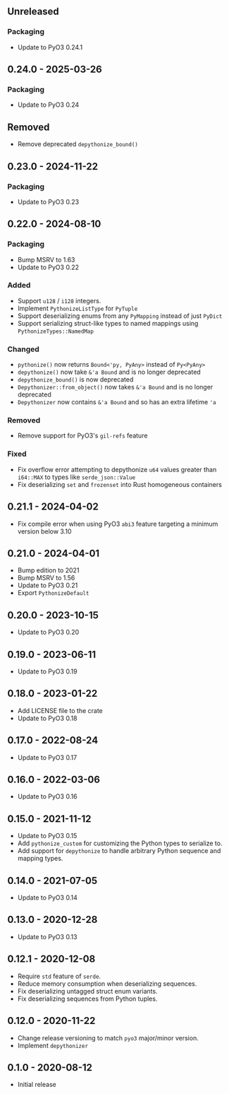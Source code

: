 ## Unreleased

### Packaging
- Update to PyO3 0.24.1

## 0.24.0 - 2025-03-26

### Packaging
- Update to PyO3 0.24

## Removed
- Remove deprecated `depythonize_bound()`

## 0.23.0 - 2024-11-22

### Packaging
- Update to PyO3 0.23

## 0.22.0 - 2024-08-10

### Packaging
- Bump MSRV to 1.63
- Update to PyO3 0.22

### Added
- Support `u128` / `i128` integers.
- Implement `PythonizeListType` for `PyTuple`
- Support deserializing enums from any `PyMapping` instead of just `PyDict`
- Support serializing struct-like types to named mappings using `PythonizeTypes::NamedMap`

### Changed
- `pythonize()` now returns `Bound<'py, PyAny>` instead of `Py<PyAny>`
- `depythonize()` now take `&'a Bound` and is no longer deprecated
- `depythonize_bound()` is now deprecated
- `Depythonizer::from_object()` now takes `&'a Bound` and is no longer deprecated
- `Depythonizer` now contains `&'a Bound` and so has an extra lifetime `'a`

### Removed
- Remove support for PyO3's `gil-refs` feature

### Fixed
- Fix overflow error attempting to depythonize `u64` values greater than `i64::MAX` to types like `serde_json::Value`
- Fix deserializing `set` and `frozenset` into Rust homogeneous containers

## 0.21.1 - 2024-04-02

- Fix compile error when using PyO3 `abi3` feature targeting a minimum version below 3.10

## 0.21.0 - 2024-04-01

- Bump edition to 2021
- Bump MSRV to 1.56
- Update to PyO3 0.21
- Export `PythonizeDefault`

## 0.20.0 - 2023-10-15

- Update to PyO3 0.20

## 0.19.0 - 2023-06-11

- Update to PyO3 0.19

## 0.18.0 - 2023-01-22

- Add LICENSE file to the crate
- Update to PyO3 0.18

## 0.17.0 - 2022-08-24

- Update to PyO3 0.17

## 0.16.0 - 2022-03-06

- Update to PyO3 0.16

## 0.15.0 - 2021-11-12

- Update to PyO3 0.15
- Add `pythonize_custom` for customizing the Python types to serialize to.
- Add support for `depythonize` to handle arbitrary Python sequence and mapping types.

## 0.14.0 - 2021-07-05

- Update to PyO3 0.14

## 0.13.0 - 2020-12-28

- Update to PyO3 0.13

## 0.12.1 - 2020-12-08

- Require `std` feature of `serde`.
- Reduce memory consumption when deserializing sequences.
- Fix deserializing untagged struct enum variants.
- Fix deserializing sequences from Python tuples.

## 0.12.0 - 2020-11-22

- Change release versioning to match `pyo3` major/minor version.
- Implement `depythonizer`

## 0.1.0 - 2020-08-12

- Initial release
